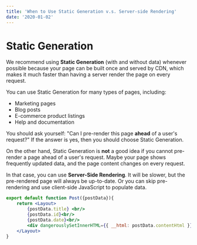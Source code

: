 ```yaml
---
title: 'When to Use Static Generation v.s. Server-side Rendering'
date: '2020-01-02'
---
```


# Static Generation

We recommend using **Static Generation** (with and without data) whenever possible because your page can be built once and served by CDN, which makes it much faster than having a server render the page on every request.

You can use Static Generation for many types of pages, including:

* Marketing pages
* Blog posts
* E-commerce product listings
* Help and documentation

You should ask yourself: "Can I pre-render this page **ahead** of a user's request?" If the answer is yes, then you should choose Static Generation.

On the other hand, Static Generation is **not** a good idea if you cannot pre-render a page ahead of a user's request. Maybe your page shows frequently updated data, and the page content changes on every request.

In that case, you can use **Server-Side Rendering**. It will be slower, but the pre-rendered page will always be up-to-date. Or you can skip pre-rendering and use client-side JavaScript to populate data.

```jsx
export default function Post({postData}){
    return <Layout>
        {postData.title} <br/>
        {postData.id}<br/>
        {postData.date}<br/>
        <div dangerouslySetInnerHTML={{ __html: postData.contentHtml }} />
    </Layout>
}
```